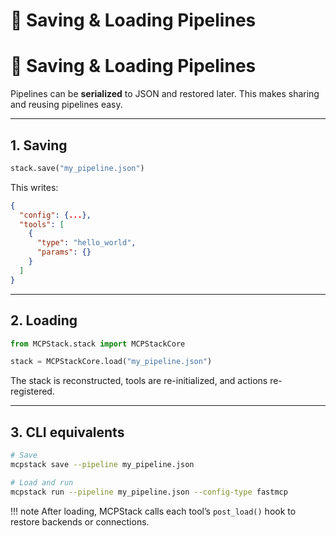# 💾 Saving & Loading Pipelines
# 💾 Saving & Loading Pipelines

Pipelines can be **serialized** to JSON and restored later. This makes sharing and reusing pipelines easy.

---

## 1. Saving

```python
stack.save("my_pipeline.json")
```

This writes:

```json
{
  "config": {...},
  "tools": [
    {
      "type": "hello_world",
      "params": {}
    }
  ]
}
```

---

## 2. Loading

```python
from MCPStack.stack import MCPStackCore

stack = MCPStackCore.load("my_pipeline.json")
```

The stack is reconstructed, tools are re-initialized, and actions re-registered.

---

## 3. CLI equivalents

```bash
# Save
mcpstack save --pipeline my_pipeline.json

# Load and run
mcpstack run --pipeline my_pipeline.json --config-type fastmcp
```

!!! note
    After loading, MCPStack calls each tool’s `post_load()` hook to restore backends or connections.
